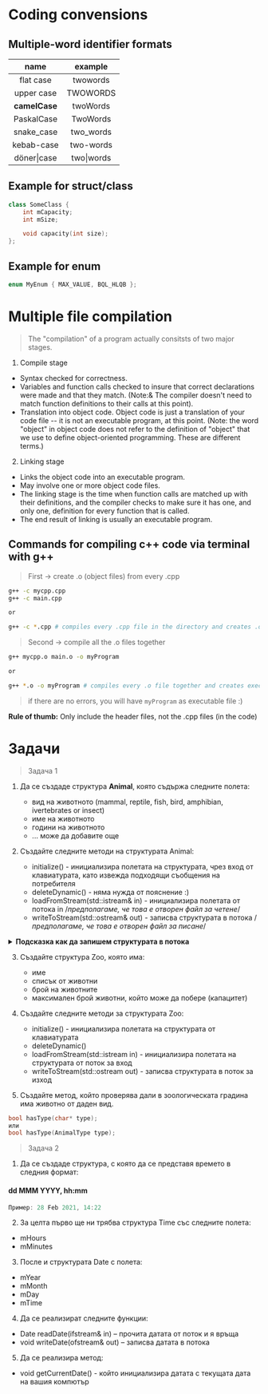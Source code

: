 # Coding convensions

## Multiple-word identifier formats

|     name      |  example   |
| :-----------: | :--------: |
|   flat case   |  twowords  |
|  upper case   |  TWOWORDS  |
| **camelCase** |  twoWords  |
|  PaskalCase   |  TwoWords  |
|  snake_case   | two_words  |
|  kebab-case   | two-words  |
|  döner\|case  | two\|words |

## Example for struct/class

```c++
class SomeClass {
    int mCapacity;
    int mSize;

    void capacity(int size);
};
```

## Example for enum

```c++
enum MyEnum { MAX_VALUE, BQL_HLQB };
```

# Multiple file compilation

> The "compilation" of a program actually consitsts of two major stages.

1. Compile stage

- Syntax checked for correctness.
- Variables and function calls checked to insure that correct declarations were made and that they match. (Note:& The compiler doesn't need to match function definitions to their calls at this point).
- Translation into object code. Object code is just a translation of your code file -- it is not an executable program, at this point. (Note: the word "object" in object code does not refer to the definition of "object" that we use to define object-oriented programming. These are different terms.)

2. Linking stage

- Links the object code into an executable program.
- May involve one or more object code files.
- The linking stage is the time when function calls are matched up with their definitions, and the compiler checks to make sure it has one, and only one, definition for every function that is called.
- The end result of linking is usually an executable program.

## Commands for compiling c++ code via terminal with g++ 

> First -> create .o (object files) from every .cpp
```bash
g++ -c mycpp.cpp
g++ -c main.cpp

or 

g++ -c *.cpp # compiles every .cpp file in the directory and creates .o
```

> Second -> compile all the .o files together
```bash
g++ mycpp.o main.o -o myProgram

or

g++ *.o -o myProgram # compiles every .o file together and creates executable
```

> if there are no errors, you will have `myProgram` as executable file :)

**Rule of thumb:** Only include the header files, not the .cpp files (in the code)

# Задачи

> Задача 1

1. Да се създаде структура **Animal**, която съдържа следните полета:
   - вид на животното (mammal, reptile, fish, bird, amphibian, ivertebrates or insect)
   - име на животното
   - години на животното
   - ... може да добавите още
  
2. Създайте следните методи на структурата Animal:
   - initialize() - инициализира полетата на структурата, чрез вход от клавиатурата, като извежда подходящи съобщения на потребителя
   - deleteDynamic() - няма нужда от пояснение :)
   - loadFromStream(std::istream& in) - инициализира полетата от потока in /*предполагаме, че това е отворен файл за четене*/
   - writeToStream(std::ostream& out) - записва структурата в потока /*предполагаме, че това е отворен файл за писане*/
  
  <details>
  <summary>
  <b>Подсказка как да запишем структурата в потока</b>
  </summary>
  
  - Всяко поле на структурата може да го разположим на отделен ред или може всяко поле да го разделим с един ' ' (**това работи, само когато файлът не е двоичен**)
  
  - ако имаме поле, което е масив, може да го съхраним по следния начин

```
<брой елементи на масива> <елемент1><елемент2>...
```

    При необходимост може да използвате някакъв символ за разделител между различните елементи!

  </details>

3. Създайте структура Zoo, която има:
   - име
   - списък от животни
   - брой на животните
   - максимален брой животни, който може да побере (капацитет)

4. Създайте следните методи за структурата Zoo:
   - initialize() - инициализира полетата на структурата от клавиатурата
   - deleteDynamic()
   - loadFromStream(std::istream in) - инициализира полетата на структурата от поток за вход
   - writeToStream(std::ostream out) - записва структурата в поток за изход

5. Създайте метод, който проверява дали в зоологическата градина има животно от даден вид.

```c++
bool hasType(char* type);
или
bool hasType(AnimalType type);
```

> Задача 2 

1. Да се създаде структура, с която да се представя времето в следния формат:
#### dd MMM YYYY, hh:mm

```c++
Пример: 28 Feb 2021, 14:22
```

2. За целта първо ще ни трябва структура Time със следните полета:
- mHours
- mMinutes

3. После и структурата Date с полета:
- mYear
- mMonth
- mDay
- mTime

4. Да се реализират следните функции:
- Date readDate(ifstream& in) – прочита датата от поток и я връща
- void writeDate(ofstream& out) – записва датата в потока

5. Да се реализира метод:
- void getCurrentDate() - който инициализира датата с текущата дата на вашия компютър